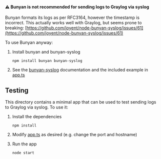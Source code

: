 #### ⚠ Bunyan is not recommended for sending logs to Graylog via syslog

Bunyan formats its logs as per RFC3164, however the timestamp is incorrect. This actually works well with Graylog, but seems prone to breaking: [https://github.com/joyent/node-bunyan-syslog/issues/61](https://github.com/joyent/node-bunyan-syslog/issues/61)

To use Bunyan anyway:

1. Install bunyan and bunyan-syslog

   ```
   npm install bunyan bunyan-syslog
   ```

1. See the [bunyan-syslog](https://github.com/joyent/node-bunyan-syslog) documentation and the included example in [app.ts](app.ts)

## Testing

This directory contains a minimal app that can be used to test sending logs to Graylog via syslog. To use
it:

1. Install the dependencies

   ```
   npm install
   ```

1. Modify [app.ts](app.ts) as desired (e.g. change the port and hostname)

1. Run the app

   ```
   node start
   ```
